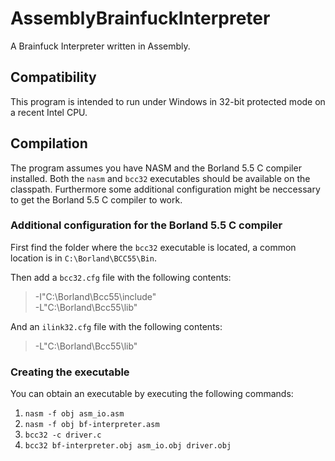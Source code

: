 # AssemblyBrainfuckInterpreter
A Brainfuck Interpreter written in Assembly.

## Compatibility

This program is intended to run under Windows in 32-bit protected mode on a recent Intel CPU.

## Compilation

The program assumes you have NASM and the Borland 5.5 C compiler installed. Both the `nasm` and `bcc32` executables should be available on the classpath. Furthermore some additional configuration might be neccessary to get the Borland 5.5 C compiler to work.

### Additional configuration for the Borland 5.5 C compiler

First find the folder where the `bcc32` executable is located, a common location is in `C:\Borland\BCC55\Bin`.

Then add a `bcc32.cfg` file with the following contents:

> -I"C:\Borland\Bcc55\include"  
> -L"C:\Borland\Bcc55\lib"

And an `ilink32.cfg` file with the following contents:

> -L"C:\Borland\Bcc55\lib"

### Creating the executable

You can obtain an executable by executing the following commands:

1. `nasm -f obj asm_io.asm`
2. `nasm -f obj bf-interpreter.asm`
3. `bcc32 -c driver.c`
4. `bcc32 bf-interpreter.obj asm_io.obj driver.obj`